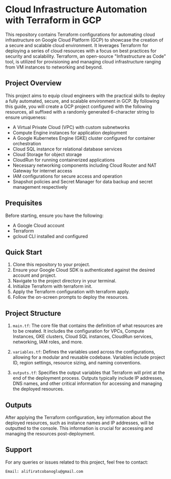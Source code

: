 # Cloud Infrastructure Automation with Terraform in GCP

This repository contains Terraform configurations for automating cloud infrastructure on Google Cloud Platform (GCP) to showcase the creation of a secure and scalable cloud environment. It leverages Terraform for deploying a series of cloud resources with a focus on best practices for security and scalability. Terraform, an open-source "Infrastructure as Code" tool, is utilized for provisioning and managing cloud infrastructure ranging from VM instances to networking and beyond.

 ## Project Overview
 This project aims to equip cloud engineers with the practical skills to deploy a fully automated, secure, and scalable environment in GCP. By following this guide, you will create a GCP project configured with the following resources, all suffixed with a randomly generated 6-character string to ensure uniqueness:

- A Virtual Private Cloud (VPC) with custom subnetworks
- Compute Engine instances for application deployment
- A Google Kubernetes Engine (GKE) cluster configured for container orchestration
- Cloud SQL instance for relational database services
- Cloud Storage for object storage
- CloudRun for running containerized applications
- Necessary networking components including Cloud Router and NAT Gateway for internet access
- IAM configurations for secure access and operation
- Snapshot policies and Secret Manager for data backup and secret management respectively

## Prequisites
Before starting, ensure you have the following:

- A Google Cloud account
- Terraform
- gcloud CLI installed and configured

## Quick Start
1. Clone this repository to your project.
2. Ensure your Google Cloud SDK is authenticated against the desired account and project.
3. Navigate to the project directory in your terminal.
4. Initialize Terraform with terraform init.
5. Apply the Terraform configuration with terraform apply.
6. Follow the on-screen prompts to deploy the resources.

## Project Structure
1. `main.tf`: The core file that contains the definition of what resources are to be created. It includes the configuration for VPCs, Compute Instances, GKE clusters, Cloud SQL instances, CloudRun services, networking, IAM roles, and more.
    
2. `variables.tf`: Defines the variables used across the configurations, allowing for a modular and reusable codebase. Variables include project ID, region settings, resource sizing, and naming conventions.
    
3. `outputs.tf`: Specifies the output variables that Terraform will print at the end of the deployment process. Outputs typically include IP addresses, DNS names, and other critical information for accessing and managing the deployed resources.

## Outputs
After applying the Terraform configuration, key information about the deployed resources, such as instance names and IP addresses, will be outputted to the console. This information is crucial for accessing and managing the resources post-deployment.

## Support

For any queries or issues related to this project, feel free to contact:

    Email: alifiratcobanoglu@gmail.com

